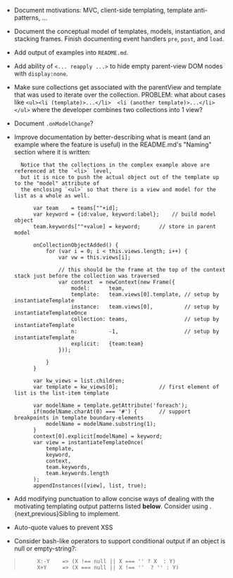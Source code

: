 - Document motivations: MVC, client-side templating, template anti-patterns, ...

- Document the conceptual model of templates, models, instantiation, and
			stacking frames.  Finish documenting event handlers `pre`,
			`post`, and `load`.

- Add output of examples into `README.md`.

- Add ability of `<... reapply ...>` to hide empty parent-view DOM nodes with `display:none`.

- Make sure collections get associated with the parentView and template that was used to iterate over the collection.  PROBLEM: what about cases like `<ul><li (template)>...</li>  <li (another template)>...</li></ul>` where the developer combines two collections into 1 view?

- Document `.onModelChange`?

- Improve documentation by better-describing what is meant (and an example where the feature is useful) in the README.md's "Naming" section where it is written:

		Notice that the collections in the complex example above are referenced at the `<li>` level,
		but it is nice to push the actual object out of the template up to the "model" attribute of
		the enclosing `<ul>` so that there is a view and model for the list as a whole as well.

			var team	= teams[""+id];
			var keyword = {id:value, keyword:label};	// build model object
			team.keywords[""+value] = keyword;		// store in parent model

			onCollectionObjectAdded() {
				for (var i = 0; i < this.views.length; i++) {
					var vw = this.views[i];

					// this should be the frame at the top of the context stack just before the collection was traversed
					var context	 = newContext(new Frame({
						model:		team,
						template:	team.views[0].template, // setup by instantiateTemplate
						instance:	team.views[0],			// setup by instantiateTemplateOnce
						collection: teams,					// setup by instantiateTemplate
						n:			-1,						// setup by instantiateTemplate
						explicit:	{team:team}
					}));

				}
			}

			var kw_views = list.children;
			var template = kw_views[0];				// first element of list is the list-item template

			var modelName = template.getAttribute('foreach');
			if(modelName.charAt(0) === '#') {		// support breakpoints in template boundary-elements
				modelName = modelName.substring(1);
			}
			context[0].explicit[modelName] = keyword;
			var view = instantiateTemplateOnce(
				template,
				keyword,
				context,
				team.keywords,
				team.keywords.length
			);
			appendInstances([view], list, true);

- Add modifying punctuation to allow concise ways of dealing with the
			motivating templating output patterns listed ****below****.  Consider
			using .{next,previous}Sibling to implement.

- Auto-quote values to prevent XSS

- Consider bash-like operators to support conditional output if an
			object is null or empty-string?:

 >			X:-Y	=> (X !== null || X === '' ? X  : Y)
 >			X+Y		=> (X === null || X !== ''  ? '' : Y)

